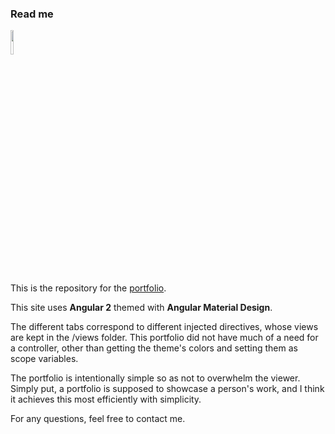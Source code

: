 ### Read me ### 

<img src="https://bravodavid56.github.io/images/icons/angular.svg" width="10%" height="10%" />

This is the repository for the [portfolio](http://bravodavid56.github.io).

This site uses __Angular 2__ themed with __Angular Material Design__.

The different tabs correspond to different injected directives, whose views are kept in the /views folder. This portfolio did not have much of a need for a controller, other than getting the theme's colors and setting them as scope variables.

The portfolio is intentionally simple so as not to overwhelm the viewer. Simply put, a portfolio is supposed to showcase a person's work, and I think it achieves this most efficiently with simplicity.

For any questions, feel free to contact me. 